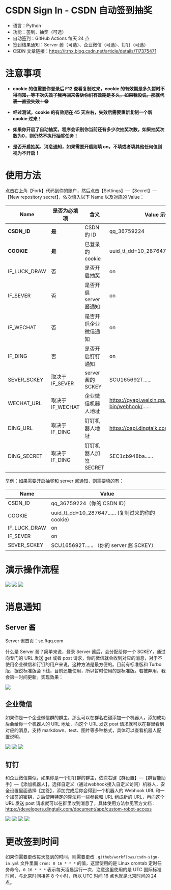 # CSDN Sign In - CSDN 自动签到抽奖

- 语言：Python
- 功能：签到、抽奖（可选）
- 自动签到：GitHub Actions 每天 24 点
- 签到结果通知：Server 酱（可选）、企业微信（可选）、钉钉（可选）
- CSDN 文章链接：https://itrhx.blog.csdn.net/article/details/117375471

# 注意事项

- **cookie 的值需要你登录后 F12 查看复制过来，~~cookie 的有效期是多久暂时不得而知，等下次失效了我再回来告诉你们有效期是多久，如果我没说，那就代表一直没失效！😁~~**

- **经过测试，cookie 的有效期在 45 天左右，失效后需要重新复制一个新 cookie 过来！**

- **如果你开启了自动抽奖，程序会识别你当前还有多少次抽奖次数，如果抽奖次数为0，则仍然不执行抽奖任务！**

- **是否开启抽奖、消息通知，如果需要开启则填 on，不填或者填其他任何值则视为不开启！**

# 使用方法

点击右上角【Fork】代码到你的账户，然后点击【Settings】—【Secret】—【New repository secret】，依次填入以下 Name 以及对应的 Value：

|  Name  |  是否为必填项  | 含义  | Value 示例 |
|  -------   |   --------  |   --------  |   --------  |
| **CSDN_ID** |   **是**  |  CSDN 的 ID  |   qq_36759224 |
| **COOKIE** |    **是**  |  已登录的 cookie   |  uuid_tt_dd=10_287647...... |
| IF_LUCK_DRAW|    否  |  是否开启抽奖   |    on  |
|  IF_SEVER|             否  |  是否开启 server 酱通知   |    on  |
|  IF_WECHAT|          否  |  是否开启企业微信通知   |      on  |
|  IF_DING  |              否  |  是否开启钉钉通知  |     on  |
|  SEVER_SCKEY  |  取决于 IF_SEVER    |  server 酱的 SCKEY  |  SCU165692T......|
|  WECHAT_URL  |    取决于 IF_WECHAT  |  企业微信机器人地址  |  https://qyapi.weixin.qq.com/cgi-bin/webhook/......  |
|  DING_URL  |          取决于 IF_DING        |  钉钉机器人地址  |  https://oapi.dingtalk.com/robot/send......  |
|  DING_SECRET  |  取决于 IF_DING        |  钉钉机器人加签 SECRET   |  SEC1cb948ba......  |

举例：如果需要开启抽奖和 server 酱通知，则需要填的有：

|  Name  |  Value  |
|  -------   |   --------  |
| CSDN_ID |  qq_36759224（你的 CSDN ID） |
| COOKIE |  uuid_tt_dd=10_287647...... (复制过来的你的 cookie) |
| IF_LUCK_DRAW | on |
|  IF_SEVER  |  on  |
|  SEVER_SCKEY  |  SCU165692T...... （你的 server 酱 SCKEY）|

# 演示操作流程

![](https://img-blog.csdnimg.cn/20210529011927743.png)
![](https://img-blog.csdnimg.cn/20210529012512140.png)
![](https://img-blog.csdnimg.cn/20210529025050577.png)

# 消息通知

## Server 酱

Server 酱首页：sc.ftqq.com

什么是 Server 酱？简单来说，登录 Server 酱后，会分配给你一个 SCKEY，通过向专门的 URL 发送 get 或者 post 请求，你的微信就会收到对应的消息，对于不使用企业微信和钉钉的用户来说，这种方法是最方便的。目前有标准版和 Turbo 版，据说标准版会下线，目前还能使用，所以暂时使用的是标准版。若被弃用，我会第一时间更新。实现效果：

![](https://img-blog.csdnimg.cn/20210530032641883.png)

## 企业微信

如果你是一个企业微信群的群主，那么可以在群名右键添加一个机器人，添加成功后会给你一个机器人的 URL 地址，向这个 URL 发送 post 请求就可以在群里看到对应的消息，支持 markdown、text、图片等多种格式，具体可以查看机器人配置说明。

![](https://img-blog.csdnimg.cn/20210528234109149.png)
![](https://img-blog.csdnimg.cn/20210528234109439.png)
![](https://img-blog.csdnimg.cn/2021053003272343.png)

## 钉钉

和企业微信类似，如果你是一个钉钉群的群主，依次右键【群设置】—【群智能助手】—【添加机器人】，选择自定义（通过webhook接入自定义访问）机器人，安全设置里面选择【加签】，添加完成后你会得到一个机器人的 Webhook URL 和一个加签的密钥，之后使用特定的算法将一些参数和 URL 组成新的 URL，再向这个 URL 发送 post 请求就可以在群里收到消息了，具体使用方法参见官方文档：https://developers.dingtalk.com/document/app/custom-robot-access

![](https://img-blog.csdnimg.cn/20210528234901161.png)
![](https://img-blog.csdnimg.cn/20210528234901448.png)
![](https://img-blog.csdnimg.cn/20210528235219447.png)
![](https://img-blog.csdnimg.cn/20210530032751582.png)


# 更改签到时间

如果你需要更改每天签到的时间，则需要更改 `.github/workflows/csdn-sign-in.yml` 文件里面 `cron: 0 16 * * *` 的值，这里使用的是 Linux crontab 定时任务命令，`0 16 * * *` 表示每天凌晨运行一次，注意这里使用的是 UTC 国际标准时间，与北京时间相差 8 个小时，所以 UTC 时间 16 点也就是北京时间的 24 点。
